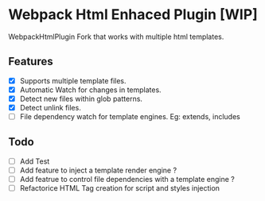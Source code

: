# Webpack Html Enhaced Plugin [WIP]

WebpackHtmlPlugin Fork that works with multiple html templates.

## Features

- [x] Supports multiple template files.
- [x] Automatic Watch for changes in templates.
- [x] Detect new files within glob patterns.
- [x] Detect unlink files.
- [ ] File dependency watch for template engines. Eg: extends, includes

## Todo

- [ ] Add Test
- [ ] Add feature to inject a template render engine ?
- [ ] Add featrue to control file dependencies with a template engine ?
- [ ] Refactorice HTML Tag creation for script and styles injection
